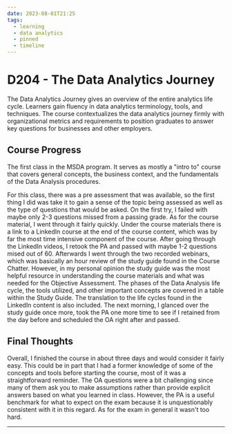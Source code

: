 ```yaml
---
date: 2023-08-01T21:25
tags:
  - learning
  - data analytics
  - pinned
  - timeline
---
```


# D204 - The Data Analytics Journey

The Data Analytics Journey gives an overview of the entire analytics life cycle. Learners gain fluency in data analytics terminology, tools, and techniques. 
The course contextualizes the data analytics journey firmly with organizational metrics and requirements to position graduates to answer key questions for businesses and other employers. 

## Course Progress
The first class in the MSDA program. It serves as mostly a "intro to" course that covers general concepts, the business context, and the fundamentals of the Data Analysis procedures.

For this class, there was a pre assessment that was available, so the first thing I did was take it to gain a sense of the topic being assessed as well as the type of questions that would be asked. On the first try, I failed with maybe only 2-3 questions missed from a passing grade.
As for the course material, I went through it fairly quickly. Under the course materials there is a link to a LinkedIn course at the end of the course content, which was by far the most time intensive component of the course. After going through the LinkedIn videos, I retook the PA and passed with maybe 1-2 questions mised out of 60. Afterwards I went through the two recorded webinars, which was basically an hour review of the study guide found in the Course Chatter. However, in my personal opinion the study guide was the most helpful resource in understanding the course materials and what was needed for the Objective Assessment. The phases of the Data Analysis life cycle, the tools utilized, and other important concepts are covered in a table within the Study Guide. The translation to the life cycles found in the LinkedIn content is also included. The next morning, I glanced over the study guide once more, took the PA one more time to see if I retained from the day before and scheduled the OA right after and passed.

## Final Thoughts

Overall, I finished the course in about three days and would consider it fairly easy. This could be in part that I had a former knowledge of some of the concepts and tools before starting the course, most of it was a straightforward reminder. The OA questions were a bit challenging since many of them ask you to make assumptions rather than provide explicit answers based on what you learned in class. However, the PA is a useful benchmark for what to expect on the exam because it is unquestionably consistent with it in this regard. As for the exam in general it wasn't too hard.
 

<hr />

